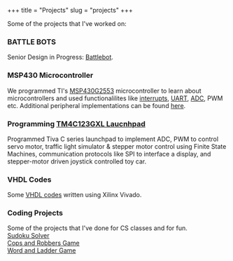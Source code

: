 +++
title = "Projects"
slug = "projects"
+++

Some of the projects that I've worked on:

### BATTLE BOTS
Senior Design in Progress: [Battlebot](https://amarokbot.com/).

### MSP430 Microcontroller

We programmed TI's [MSP430G2553](https://www.ti.com/product/MSP430G2553) microcontroller to learn about microcontrollers and used functionalilites like [interrupts](https://github.com/yosapkota/MSP430-Projects/tree/main/Lab4), [UART](https://github.com/yosapkota/MSP430-Projects/tree/main/Lab5), [ADC](https://github.com/yosapkota/MSP430-Projects/tree/main/ADC), PWM etc. Additional peripheral implementations can be found [here](https://github.com/yosapkota/MSP430-Projects).


### Programming [TM4C123GXL Laucnhpad](https://www.ti.com/tool/EK-TM4C123GXL)

Programmed Tiva C series launchpad to implement ADC,  PWM to control servo motor, traffic light simulator & stepper motor control using Finite State Machines, communication protocols like SPI to interface a display, and stepper-motor driven joystick controlled toy car.

### VHDL Codes

Some [VHDL codes](https://github.com/yosapkota/VHDL-Examples) written using Xilinx Vivado.

### Coding Projects

Some of the projects that I've done for CS classes and for fun.\
[Sudoku Solver](https://github.com/yosapkota/Sudoku-Solver)\
[Cops and Robbers Game](https://github.com/yosapkota/Cops-and-Robbers)\
[Word and Ladder Game](https://github.com/yosapkota/Words-and-Ladders-Game)
